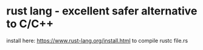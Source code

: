 # rust lang - excellent safer alternative to C/C++
install here: https://www.rust-lang.org/install.html
to compile rustc file.rs
